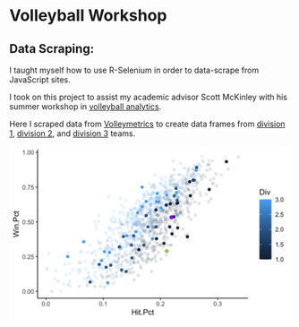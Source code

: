 # Volleyball Workshop
## Data Scraping:

I taught myself how to use R-Selenium in order to data-scrape from JavaScript sites. 

I took on this project to assist my academic advisor Scott McKinley with his summer workshop in [volleyball analytics](https://www.stochastics-lab.net/volleyball-analytics). 

Here I scraped data from [Volleymetrics](https://portal.volleymetrics.hudl.com/#/auth/login) to create data frames from [division 1](https://github.com/louisnass/louisnass.github.io/blob/master/SportsAnalytics/VolleyballAnalytics/D1_volleyball.csv), [division 2](https://github.com/louisnass/louisnass.github.io/blob/master/SportsAnalytics/VolleyballAnalytics/D2_volleyball.csv), and [division 3](https://github.com/louisnass/louisnass.github.io/blob/master/SportsAnalytics/VolleyballAnalytics/D3_volleyball.csv) teams. 

![VolleyballData](https://raw.githubusercontent.com/louisnass/louisnass.github.io/master/SportsAnalytics/VolleyballAnalytics/HPvWP.png)
